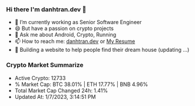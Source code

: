 ### Hi there I'm danhtran.dev 👋

- 🔭 I’m currently working as Senior Software Engineer
- 😄 But have a passion on crypto projects
- 💬 Ask me about Android, Crypto, Running 
- 📫 How to reach me: <a href="https://danhtran.dev" target="_blank">danhtran.dev</a> or <a href="Dan-Resume.pdf" target="_blank">My Resume</a>
- 🌱 Building a website to help people find their dream house (updating ...)

### Crypto Market Summarize
- Active Crypto: 12733
- % Market Cap: BTC 38.01% | ETH 17.77% | BNB 4.96%
- Total Market Cap Changed 24h: 1.41%
- Updated At: 1/7/2023, 3:14:51 PM
